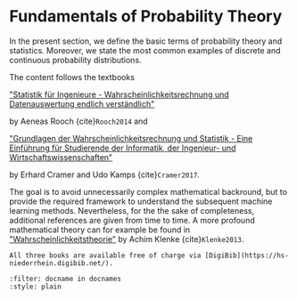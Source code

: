 # Fundamentals of Probability Theory

In the present section, we define the basic terms of probability theory and statistics. Moreover, we state the most common examples of discrete and continuous probability distributions. 

The content follows the textbooks

["Statistik für Ingenieure - 
Wahrscheinlichkeitsrechnung und Datenauswertung endlich verständlich"](https://www.springer.com/de/book/9783642548567)  

by Aeneas Rooch {cite}```Rooch2014``` and

["Grundlagen der
Wahrscheinlichkeitsrechnung
und Statistik - Eine Einführung für Studierende
der Informatik, der Ingenieur- und
Wirtschaftswissenschaften"](https://www.springer.com/de/book/9783662541616)  

by Erhard Cramer and Udo Kamps {cite}```Cramer2017```.

The goal is to avoid unnecessarily complex mathematical backround, but to provide the required framework to understand the subsequent machine learning methods. Nevertheless, for the the sake of completeness, additional references are given from time to time. A more profound mathematical theory can for example be found in ["Wahrscheinlichkeitstheorie"](https://www.springer.com/de/book/9783642360183) by Achim Klenke {cite}```Klenke2013```. 

```{note}
All three books are available free of charge via [DigiBib](https://hs-niederrhein.digibib.net/).
```

```{bibliography}
:filter: docname in docnames
:style: plain
```

```python

```

